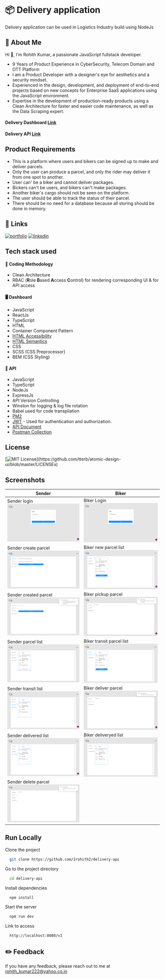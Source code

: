 # 📦 Delivery application
Delivery application can be used in Logistics Industry build using NodeJs

## 🚀 About Me
Hi 👋, I'm Rohith Kumar, a passionate JavaScript fullstack developer.
* 9 Years of Product Experience in CyberSecurity, Telecom Domain and OTT Platform
* I am a Product Developer with a designer's eye for aesthetics and a security mindset.
* Experienced in the design, development, and deployment of end-to-end projects based on new concepts for Enterprise SaaS applications using the JavaScript environment.
* Expertise in the development of production-ready products using a
Clean Architecture for faster and easier code maintenance, as well as the Data Scraping expert.

#### Delivery Dashboard [Link](https://github.com/2rohith2/delivery-web)
#### Delivery API [Link](https://github.com/2rohith2/delivery-api)

## Product Requirements

* This is a platform where users and bikers can be signed up to make and deliver parcels.
* Only the user can produce a parcel, and only the rider may deliver it from one spot to another.
* User can' be a biker and cannot deliver packages.
* Bickers can't be users, and bikers can't make packages.
* Another biker's cargo should not be seen on the platform.
* The user should be able to track the status of their parcel.
* There should be no need for a database because all storing should be done in memory. 

## 🔗 Links
[![portfolio](https://img.shields.io/badge/my_portfolio-000?style=for-the-badge&logo=ko-fi&logoColor=white)](https://github.com/2rohith2)
[![linkedin](https://img.shields.io/badge/linkedin-0A66C2?style=for-the-badge&logo=linkedin&logoColor=white)](http://in.linkedin.com/in/2rohith2)

## Tech stack used

#### 🔦 Coding Methodology
* Clean Architecture
* RBAC (**R**ole **B**ased **A**ccess **C**ontrol) for rendering corresponding UI & for API access

#### 🖥️ Dashboard
* JavaScript
* ReactJs
* TypeScript
* HTML
* Container Component Pattern
* [HTML Accessibility](https://developer.mozilla.org/en-US/docs/Learn/Accessibility/HTML)
* [HTML Semantics](https://developer.mozilla.org/en-US/docs/Glossary/Semantics#semantic_elements)
* CSS
* SCSS (CSS Preprocessor)
* BEM (CSS Styling)

#### 🔌 API
* JavaScript
* TypeScript
* NodeJs
* ExpressJs
* API Version Controlling
* Winston for logging & log file rotation
* Babel used for code transpilation
* [PM2](https://pm2.keymetrics.io/)
* [JWT](https://jwt.io/) - Used for authentication and authorization.
* [API Document](https://rawcdn.githack.com/2rohith2/delivery-web/141b8419907ec309ccf09e69bbd2d1c8d168c819/docs/API%20Doc/delivery-api.html)
* [Postman Collection](https://github.com/2rohith2/delivery-web/tree/master/docs/Postman%20Collection)

## License
[![MIT License](https://img.shields.io/apm/l/atomic-design-ui.svg?)](https://github.com/tterb/atomic-design-ui/blob/master/LICENSEs)

## Screenshots

| Sender | Biker |
| ------ | ------ |
|Sender login ![](https://raw.githubusercontent.com/2rohith2/delivery-web/master/docs/Screenshots/1.user.login.png)|Biker Login ![](https://raw.githubusercontent.com/2rohith2/delivery-web/master/docs/Screenshots/9.biker.login.png)|
| Sender create parcel ![](https://raw.githubusercontent.com/2rohith2/delivery-web/master/docs/Screenshots/2.user.create.parcel.png) | Biker new parcel list ![](https://raw.githubusercontent.com/2rohith2/delivery-web/master/docs/Screenshots/10.biker.new.parcel.list.png)|
| Sender created parcel ![](https://raw.githubusercontent.com/2rohith2/delivery-web/master/docs/Screenshots/3.user.created.parcel.png) | Biker pickup parcel ![](https://raw.githubusercontent.com/2rohith2/delivery-web/master/docs/Screenshots/11.biker.pickup.parcel.png) |
| Sender parcel list ![](https://raw.githubusercontent.com/2rohith2/delivery-web/master/docs/Screenshots/4.user.new.parcel.list.png) | Biker transit parcel list ![](https://raw.githubusercontent.com/2rohith2/delivery-web/master/docs/Screenshots/12.biker.transit.parcel.list.png) |
| Sender transit list ![](https://raw.githubusercontent.com/2rohith2/delivery-web/master/docs/Screenshots/5.user.transit.parcel.list.png) | Biker deliver parcel ![](https://raw.githubusercontent.com/2rohith2/delivery-web/master/docs/Screenshots/13.biker.deliver.parcel.png)
| Sender delivered list ![](https://raw.githubusercontent.com/2rohith2/delivery-web/master/docs/Screenshots/6.user.delivered.list.png) | Biker deliveryed list ![](https://raw.githubusercontent.com/2rohith2/delivery-web/master/docs/Screenshots/14.biker.deliver.parcel.list.png) |
| Sender delete parcel ![](https://raw.githubusercontent.com/2rohith2/delivery-web/master/docs/Screenshots/7.user.delete.parcel.confirm.png) |

## Run Locally
Clone the project

```bash
  git clone https://github.com/2rohith2/delivery-api
```

Go to the project directory

```bash
  cd delivery-api
```

Install dependencies

```bash
  npm install
```

Start the server

```bash
  npm run dev
```

Link to access
```bash
  http://localhost:8080/v1
```

## ✏️ Feedback
If you have any feedback, please reach out to me at rohith_kumar222@yahoo.co.in